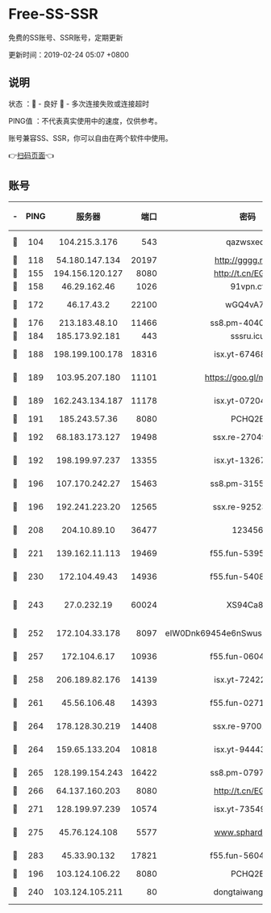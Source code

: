 # Free-SS-SSR

免费的SS账号、SSR账号，定期更新

更新时间：2019-02-24 05:07 +0800

## 说明

状态     ：🙂 - 良好 🙁 - 多次连接失败或连接超时

PING值   ：不代表真实使用中的速度，仅供参考。

账号兼容SS、SSR，你可以自由在两个软件中使用。

👉[扫码页面](https://liesauer.github.io/free-ss-ssr.github.io/)👈

## 账号

|-|PING|服务器|端口|密码|加密方式|区域|
|:----:|:----:|:-----:|-----:|:----:|:----:|:----:|
|🙂|104|104.215.3.176|543|qazwsxedc|aes-256-gcm|JP|
|🙂|118|54.180.147.134|20197|http://gggg.rocks|chacha20|KR|
|🙂|155|194.156.120.127|8080|http://t.cn/EGJIyrl|rc4-md5|RU|
|🙂|158|46.29.162.46|1026|91vpn.cf|rc4-md5|RU|
|🙂|172|46.17.43.2|22100|wGQ4vA7D|aes-256-gcm|RU|
|🙂|176|213.183.48.10|11466|ss8.pm-40405926|rc4-md5|RU|
|🙂|184|185.173.92.181|443|sssru.icu|rc4-md5|RU|
|🙂|188|198.199.100.178|18316|isx.yt-67468554|aes-256-cfb|US|
|🙂|189|103.95.207.180|11101|https://goo.gl/m1zu1p|chacha20-ietf|CN|
|🙂|189|162.243.134.187|11178|isx.yt-07204971|aes-256-cfb|US|
|🙂|191|185.243.57.36|8080|PCHQ2E|rc4-md5|US|
|🙂|192|68.183.173.127|19498|ssx.re-27049875|aes-256-cfb|US|
|🙂|192|198.199.97.237|13355|isx.yt-13267292|aes-256-cfb|US|
|🙂|196|107.170.242.27|15463|ss8.pm-31553028|aes-256-cfb|US|
|🙂|196|192.241.223.20|12565|ssx.re-92523210|aes-256-cfb|US|
|🙂|208|204.10.89.10|36477|123456|aes-256-cfb|US|
|🙂|221|139.162.11.113|19469|f55.fun-53953321|aes-256-cfb|SG|
|🙂|230|172.104.49.43|14936|f55.fun-54084104|aes-256-cfb|SG|
|🙂|243|27.0.232.19|60024|XS94Ca8K|xchacha20-ietf-poly1305|HK|
|🙂|252|172.104.33.178|8097|eIW0Dnk69454e6nSwuspv9DmS201tQ0D|aes-256-cfb|SG|
|🙂|257|172.104.6.17|10936|f55.fun-06041209|aes-256-cfb|US|
|🙂|258|206.189.82.176|14139|isx.yt-72422097|aes-256-cfb|SG|
|🙂|261|45.56.106.48|14393|f55.fun-02711157|aes-256-cfb|US|
|🙂|264|178.128.30.219|14408|ssx.re-97001746|aes-256-cfb|SG|
|🙂|264|159.65.133.204|10818|isx.yt-94443134|aes-256-cfb|SG|
|🙂|265|128.199.154.243|16422|ss8.pm-07972261|aes-256-cfb|SG|
|🙂|266|64.137.160.203|8080|http://t.cn/EGJIyrl|rc4-md5|CA|
|🙂|271|128.199.97.239|10574|isx.yt-73549094|aes-256-cfb|SG|
|🙂|275|45.76.124.108|5577|www.sphard.com|aes-256-cfb|AU|
|🙂|283|45.33.90.132|17821|f55.fun-56045403|aes-256-cfb|US|
|🙂|196|103.124.106.22|8080|PCHQ2E|rc4-md5|US|
|🙂|240|103.124.105.211|80|dongtaiwang.com|aes-256-cfb|US|
